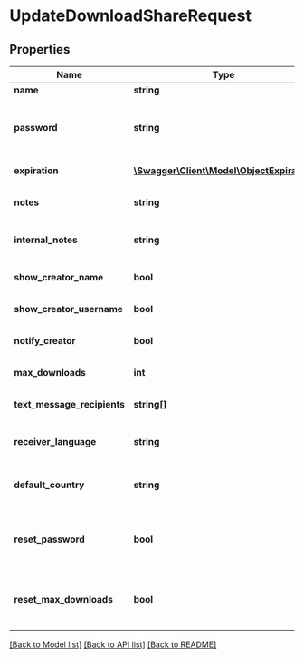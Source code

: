 # UpdateDownloadShareRequest

## Properties
Name | Type | Description | Notes
------------ | ------------- | ------------- | -------------
**name** | **string** | Alias name | [optional] 
**password** | **string** | Access password, not allowed for encrypted shares | [optional] 
**expiration** | [**\Swagger\Client\Model\ObjectExpiration**](ObjectExpiration.md) | Expiration date / time | [optional] 
**notes** | **string** | User notes (limited to 255 characters) | [optional] 
**internal_notes** | **string** | Internal notes (limited to 255 characters) | [optional] 
**show_creator_name** | **bool** | Show creator first and last name. | [optional] 
**show_creator_username** | **bool** | Show creator email address. | [optional] 
**notify_creator** | **bool** | Notify creator on every download. | [optional] 
**max_downloads** | **int** | Max allowed downloads | [optional] 
**text_message_recipients** | **string[]** | List of recipient FQTNs E.123 / E.164 Format | [optional] 
**receiver_language** | **string** | Language tag for messages to receiver | [optional] 
**default_country** | **string** | Country shorthand symbol (cf. ISO 3166-2) | [optional] 
**reset_password** | **bool** | Set &#39;true&#39; to reset &#39;password&#39; for Download Share. | [optional] 
**reset_max_downloads** | **bool** | Set &#39;true&#39; to reset &#39;maxDownloads&#39; for Download Share. | [optional] 

[[Back to Model list]](../README.md#documentation-for-models) [[Back to API list]](../README.md#documentation-for-api-endpoints) [[Back to README]](../README.md)


